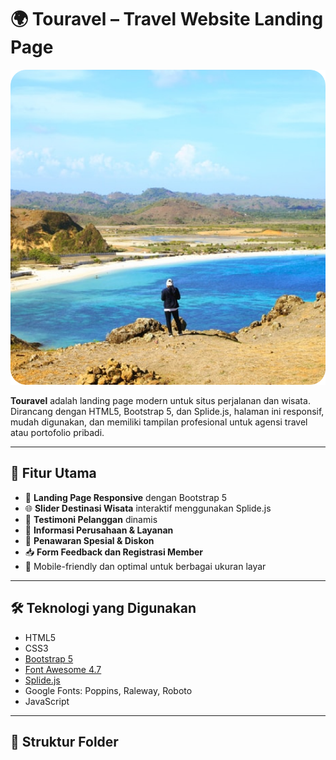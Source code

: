 # 🌍 Touravel – Travel Website Landing Page

![Touravel Screenshot](assets/images/pantai-kutai.png)

**Touravel** adalah landing page modern untuk situs perjalanan dan wisata. Dirancang dengan HTML5, Bootstrap 5, dan Splide.js, halaman ini responsif, mudah digunakan, dan memiliki tampilan profesional untuk agensi travel atau portofolio pribadi.

---

## 🚀 Fitur Utama

- 🎯 **Landing Page Responsive** dengan Bootstrap 5
- 🌐 **Slider Destinasi Wisata** interaktif menggunakan Splide.js
- 💬 **Testimoni Pelanggan** dinamis
- 💼 **Informasi Perusahaan & Layanan**
- 🎉 **Penawaran Spesial & Diskon**
- 📥 **Form Feedback dan Registrasi Member**
- 📱 Mobile-friendly dan optimal untuk berbagai ukuran layar

---

## 🛠️ Teknologi yang Digunakan

- HTML5
- CSS3
- [Bootstrap 5](https://getbootstrap.com/)
- [Font Awesome 4.7](https://fontawesome.com/v4.7/)
- [Splide.js](https://splidejs.com/)
- Google Fonts: Poppins, Raleway, Roboto
- JavaScript

---

## 📁 Struktur Folder

